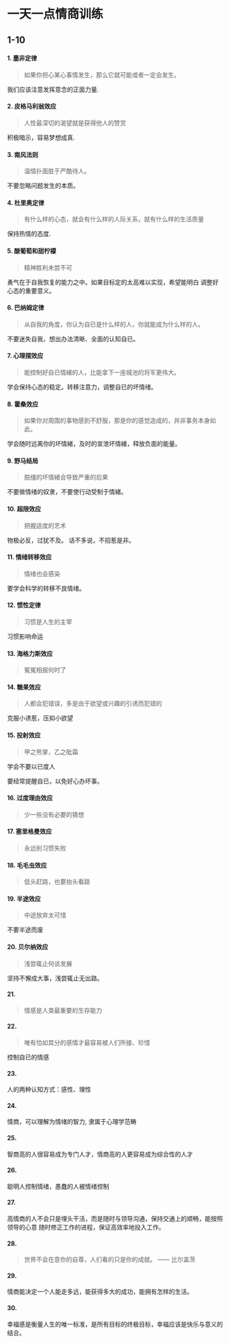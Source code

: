 # 一天一点情商训练

## 1-10
 
#### 1. 墨非定律

> 如果你担心某心事情发生，那么它就可能或者一定会发生。

我们应该注意发挥意念的正面力量.

#### 2. 皮格马利翁效应

> 人性最深切的渴望就是获得他人的赞赏

积极暗示，容易梦想成真. 

#### 3. 南风法则
> 温情扑面胜于严酷待人。

不要忽略问题发生的本质。

#### 4. 杜里奥定律

> 有什么样的心态，就会有什么样的人际关系，就有什么样的生活质量

保持热情的态度.

#### 5. 酸葡萄和甜柠檬

> 精神胜利未尝不可

勇气在于自我恢复的能力之中。如果目标定的太高难以实现，希望能明白
调整好心态的重要意义。

#### 6. 巴纳姆定律

> 从自我的角度，你认为自已是什么样的人，你就能成为什么样的人。

不要迷失自我，想出办法清晰、全面的认知自已。

#### 7. 心理摆效应

> 能控制好自已情緒的人，比能拿下一座城池的将军更伟大。

学会保持心态的稳定。转移注意力，调整自已的坏情绪。

#### 8. 霍桑效应

> 如果你对周围的事物感到不舒服，那是你的感觉造成的，并非事务本身如此。

学会随时远离你的坏情緒，及时的宣泄坏情緒，释放负面的能量。

#### 9. 野马结局

> 脱缰的坏情緒会导致严重的后果

不要做情绪的奴隶，不要使行动受制于情緒。

#### 10. 超限效应

> 把握适度的艺术

物极必反，过犹不及。 话不多说，不招惹是非。

#### 11. 情绪转移效应

> 情绪也会感染

要学会科学的转移不良情绪。

#### 12. 惯性定律

> 习惯是人生的主宰

习惯影响命运

#### 13. 海格力斯效应

> 冤冤相报何时了

#### 14. 糖果效应

> 人都会犯错误，多是由于欲望或兴趣的引诱而犯错的

克服小诱惹，压抑小欲望

#### 15. 投射效应

> 甲之熊掌，乙之砒霜

学会不要以已度人

要经常提醒自已，以免好心办坏事。

#### 16. 过度理由效应

> 少一些没有必要的猜想

#### 17. 塞里格曼效应

> 永远别习惯失败

#### 18. 毛毛虫效应

> 低头赶路，也要抬头看路

#### 19. 半途效应

> 中途放弃太可惜

不要半途而废

#### 20. 贝尔纳效应

> 浅尝辄止何谈发展

坚持不懈成大事，浅尝辄止无出路。

#### 21. 

> 情感是人类最重要的生存能力

#### 22.

> 唯有恰如其分的感情才最容易被人们所接、珍惜

控制自已的情感

#### 23.

人的两种认知方式：感性、理性

#### 24.

情商，可以理解为情绪的智力, 隶属于心理学范畴

#### 25.

智商高的人很容易成为专门人才，情商高的人更容易成为综合性的人才

#### 26.

聪明人控制情绪，愚蠢的人被情绪控制

#### 27.

高情商的人不会只是埋头干活，而是随时与领导沟通，保持交通上的顺畅，能按照领导的心意
随时修正工作的进程，保证高效率地投入工作。

#### 28.

> 世界不会在意你的自尊，人们看的只是你的成就。 —— 比尔盖茨

#### 29.

情商能决定一个人能走多远，能获得多大的成功，能拥有怎样的生活。

#### 30.

幸福感是衡量人生的唯一标准，是所有目标的终极目标，幸福应该是快乐与意义的结合。











